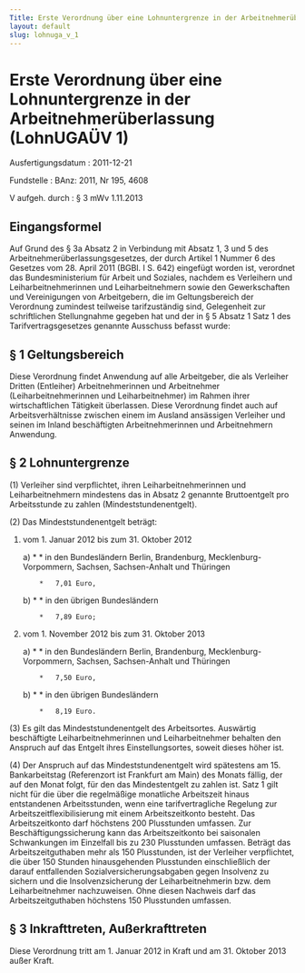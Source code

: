 ```yaml
---
Title: Erste Verordnung über eine Lohnuntergrenze in der Arbeitnehmerüberlassung
layout: default
slug: lohnuga_v_1
---
```


# Erste Verordnung über eine Lohnuntergrenze in der Arbeitnehmerüberlassung (LohnUGAÜV 1)

Ausfertigungsdatum
:   2011-12-21

Fundstelle
:   BAnz: 2011, Nr 195, 4608

V aufgeh. durch
:   § 3 mWv 1.11.2013


## Eingangsformel

Auf Grund des § 3a Absatz 2 in Verbindung mit Absatz 1, 3 und 5 des
Arbeitnehmerüberlassungsgesetzes, der durch Artikel 1 Nummer 6 des
Gesetzes vom 28. April 2011 (BGBl. I S. 642) eingefügt worden ist,
verordnet das Bundesministerium für Arbeit und Soziales, nachdem es
Verleihern und Leiharbeitnehmerinnen und Leiharbeitnehmern sowie den
Gewerkschaften und Vereinigungen von Arbeitgebern, die im
Geltungsbereich der Verordnung zumindest teilweise tarifzuständig
sind, Gelegenheit zur schriftlichen Stellungnahme gegeben hat und der
in § 5 Absatz 1 Satz 1 des Tarifvertragsgesetzes genannte Ausschuss
befasst wurde:


## § 1 Geltungsbereich

Diese Verordnung findet Anwendung auf alle Arbeitgeber, die als
Verleiher Dritten (Entleiher) Arbeitnehmerinnen und Arbeitnehmer
(Leiharbeitnehmerinnen und Leiharbeitnehmer) im Rahmen ihrer
wirtschaftlichen Tätigkeit überlassen. Diese Verordnung findet auch
auf Arbeitsverhältnisse zwischen einem im Ausland ansässigen Verleiher
und seinen im Inland beschäftigten Arbeitnehmerinnen und Arbeitnehmern
Anwendung.


## § 2 Lohnuntergrenze

(1) Verleiher sind verpflichtet, ihren Leiharbeitnehmerinnen und
Leiharbeitnehmern mindestens das in Absatz 2 genannte Bruttoentgelt
pro Arbeitsstunde zu zahlen (Mindeststundenentgelt).

(2) Das Mindeststundenentgelt beträgt:

1.  vom 1. Januar 2012 bis zum 31. Oktober 2012

    a)
        *            *   in den Bundesländern Berlin, Brandenburg, Mecklenburg-Vorpommern,
                Sachsen, Sachsen-Anhalt und Thüringen

            *   7,01 Euro,





    b)
        *            *   in den übrigen Bundesländern

            *   7,89 Euro;








2.  vom 1. November 2012 bis zum 31. Oktober 2013

    a)
        *            *   in den Bundesländern Berlin, Brandenburg, Mecklenburg-Vorpommern,
                Sachsen, Sachsen-Anhalt und Thüringen

            *   7,50 Euro,





    b)
        *            *   in den übrigen Bundesländern

            *   8,19 Euro.










(3) Es gilt das Mindeststundenentgelt des Arbeitsortes. Auswärtig
beschäftigte Leiharbeitnehmerinnen und Leiharbeitnehmer behalten den
Anspruch auf das Entgelt ihres Einstellungsortes, soweit dieses höher
ist.

(4) Der Anspruch auf das Mindeststundenentgelt wird spätestens am 15.
Bankarbeitstag (Referenzort ist Frankfurt am Main) des Monats fällig,
der auf den Monat folgt, für den das Mindestentgelt zu zahlen ist.
Satz 1 gilt nicht für die über die regelmäßige monatliche Arbeitszeit
hinaus entstandenen Arbeitsstunden, wenn eine tarifvertragliche
Regelung zur Arbeitszeitflexibilisierung mit einem Arbeitszeitkonto
besteht. Das Arbeitszeitkonto darf höchstens 200 Plusstunden umfassen.
Zur Beschäftigungssicherung kann das Arbeitszeitkonto bei saisonalen
Schwankungen im Einzelfall bis zu 230 Plusstunden umfassen. Beträgt
das Arbeitszeitguthaben mehr als 150 Plusstunden, ist der Verleiher
verpflichtet, die über 150 Stunden hinausgehenden Plusstunden
einschließlich der darauf entfallenden Sozialversicherungsabgaben
gegen Insolvenz zu sichern und die Insolvenzsicherung der
Leiharbeitnehmerin bzw. dem Leiharbeitnehmer nachzuweisen. Ohne diesen
Nachweis darf das Arbeitszeitguthaben höchstens 150 Plusstunden
umfassen.


## § 3 Inkrafttreten, Außerkrafttreten

Diese Verordnung tritt am 1. Januar 2012 in Kraft und am 31. Oktober
2013 außer Kraft.

